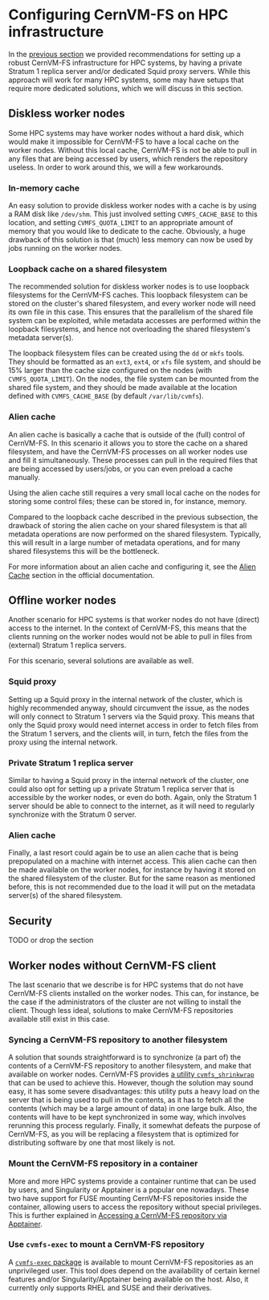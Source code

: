 # Configuring CernVM-FS on HPC infrastructure

In the [previous section](access.md) we provided recommendations for setting up a robust CernVM-FS infrastructure for HPC systems, by having a private Stratum 1 replica server and/or dedicated Squid proxy servers. While this approach will work for many HPC systems, some may have setups that require more dedicated solutions, which we will discuss in this section.


## Diskless worker nodes

Some HPC systems may have worker nodes without a hard disk, which would make it impossible for CernVM-FS to have a local cache on the worker nodes. Without this local cache, CernVM-FS is not be able to pull in any files that are being accessed by users, which renders the repository useless. In order to work around this, we will a few workarounds.

### In-memory cache

An easy solution to provide diskless worker nodes with a cache is by using a RAM disk like `/dev/shm`. This just involved setting `CVMFS_CACHE_BASE` to this location, and setting `CVMFS_QUOTA_LIMIT` to an appropriate amount of memory that you would like to dedicate to the cache. Obviously, a huge drawback of this solution is that (much) less memory can now be used by jobs running on the worker nodes.

### Loopback cache on a shared filesystem

The recommended solution for diskless worker nodes is to use loopback filesystems for the CernVM-FS caches. This loopback filesystem can be stored on the cluster's shared filesystem, and every worker node will need its own file in this case. This ensures that the parallelism of the shared file system can be exploited, while metadata accesses are performed within the loopback filesystems, and hence not overloading the shared filesystem's metadata server(s).

The loopback filesystem files can be created using the `dd` or `mkfs` tools. They should be formatted as an `ext3`, `ext4`, or `xfs` file system, and should be 15% larger than the cache size configured on the nodes (with `CVMFS_QUOTA_LIMIT`). On the nodes, the file system can be mounted from the shared file system, and they should be made available at the location defined with `CVMFS_CACHE_BASE` (by default `/var/lib/cvmfs`).

### Alien cache

An alien cache is basically a cache that is outside of the (full) control of CernVM-FS.
In this scenario it allows you to store the cache on a shared filesystem, and have the CernVM-FS processes on all worker nodes use and fill it simultaneously. These processes can pull in the required files that are being accessed by users/jobs, or you can even preload a cache manually.

Using the alien cache still requires a very small local cache on the nodes for storing some control files; these can be stored in, for instance, memory.

Compared to the loopback cache described in the previous subsection, the drawback of storing the alien cache on your shared filesystem is that all metadata operations are now performed on the shared filesystem. Typically, this will result in a large number of metadata operations, and for many shared filesystems this will be the bottleneck.

For more information about an alien cache and configuring it, see the [Alien Cache](https://cvmfs.readthedocs.io/en/stable/cpt-configure.html#alien-cache) section in the official documentation.


## Offline worker nodes

Another scenario for HPC systems is that worker nodes do not have (direct) access to the internet. In the context of CernVM-FS, this means that the clients running on the worker nodes would not be able to pull in files from (external) Stratum 1 replica servers.

For this scenario, several solutions are available as well.

### Squid proxy

Setting up a Squid proxy in the internal network of the cluster, which is highly recommended anyway, should circumvent the issue, as the nodes will only connect to Stratum 1 servers via the Squid proxy. This means that only the Squid proxy would need internet access in order to fetch files from the Stratum 1 servers, and the clients will, in turn, fetch the files from the proxy using the internal network.

### Private Stratum 1 replica server

Similar to having a Squid proxy in the internal network of the cluster, one could also opt for setting up a private Stratum 1 replica server that is accessible by the worker nodes, or even do both. Again, only the Stratum 1 server should be able to connect to the internet, as it will need to regularly synchronize with the Stratum 0 server.

### Alien cache

Finally, a last resort could again be to use an alien cache that is being prepopulated on a machine with internet access. This alien cache can then be made available on the worker nodes, for instance by having it stored on the shared filesystem of the cluster. But for the same reason as mentioned before, this is not recommended due to the load it will put on the metadata server(s) of the shared filesystem.


## Security

TODO or drop the section


## Worker nodes without CernVM-FS client

The last scenario that we describe is for HPC systems that do not have CernVM-FS clients installed on the worker nodes. This can, for instance, be the case if the administrators of the cluster are not willing to install the client. Though less ideal, solutions to make CernVM-FS repositories available still exist in this case.

### Syncing a CernVM-FS repository to another filesystem

A solution that sounds straightforward is to synchronize (a part of) the contents of a CernVM-FS repository to another filesystem, and make that available on worker nodes. CernVM-FS provides [a utility `cvmfs_shrinkwrap`](https://cvmfs.readthedocs.io/en/stable/cpt-shrinkwrap.html) that can be used to achieve this. However, though the solution may sound easy, it has some severe disadvantages: this utility puts a heavy load on the server that is being used to pull in the contents, as it has to fetch all the contents (which may be a large amount of data) in one large bulk. Also, the contents will have to be kept synchronized in some way, which involves rerunning this process regularly. Finally, it somewhat defeats the purpose of CernVM-FS, as you will be replacing a filesystem that is optimized for distributing software by one that most likely is not.

### Mount the CernVM-FS repository in a container

More and more HPC systems provide a container runtime that can be used by users, and Singularity or Apptainer is a popular one nowadays. These two have support for FUSE mounting CernVM-FS repositories inside the container, allowing users to access the repository without special privileges. This is further explained in [Accessing a CernVM-FS repository via Apptainer](containers.md#accessing-a-cernvm-fs-repository-via-apptainer).

### Use `cvmfs-exec` to mount a CernVM-FS repository

A [`cvmfs-exec` package](https://github.com/cvmfs/cvmfsexec) is available to mount CernVM-FS repositories as an unprivileged user. This tool does depend on the availability of certain kernel features and/or Singularity/Apptainer being available on the host. Also, it currently only supports RHEL and SUSE and their derivatives.
